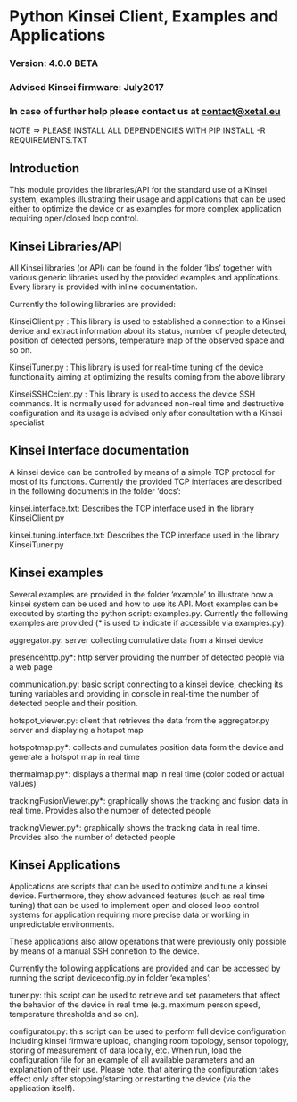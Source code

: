 # Python Kinsei Client, Examples and Applications 
### Version: 4.0.0 BETA
### Advised Kinsei firmware: July2017
### In case of further help please contact us at contact@xetal.eu

NOTE => PLEASE INSTALL ALL DEPENDENCIES WITH PIP INSTALL -R REQUIREMENTS.TXT

## Introduction
This module provides the libraries/API for the standard use of a Kinsei system, examples illustrating their usage and applications that can be used either to optimize the device or as examples for more complex application requiring open/closed loop control.

## Kinsei Libraries/API
All Kinsei libraries (or API) can be found in the folder ‘libs’ together with various generic libraries used by the provided examples and applications. Every library is provided with inline documentation.

Currently the following libraries are provided:

KinseiClient.py :
This library is used to established a connection to a Kinsei device and extract information about its status, number of people detected, position of detected persons, temperature map of the observed space and so on. 

KinseiTuner.py : 
This library is used for real-time tuning of the device functionality aiming at optimizing the results coming from the above library

KinseiSSHCcient.py :
This library is used to access the device SSH commands. It is normally used for advanced non-real time and destructive configuration and its usage is advised only after consultation with a Kinsei specialist

## Kinsei Interface documentation
A kinsei device can be controlled by means of a simple TCP protocol for most of its functions. Currently the provided TCP interfaces are described in the following documents in the folder ‘docs’:

kinsei.interface.txt:
Describes the TCP interface used in the library KinseiClient.py

kinsei.tuning.interface.txt:
Describes the TCP interface used in the library KinseiTuner.py

## Kinsei examples
Several examples are provided in the folder ‘example’ to illustrate how a kinsei system can be used and how to use its API. Most examples can be executed by starting the python script: examples.py.
Currently the following examples are provided (* is used to indicate if accessible via examples.py):
 
aggregator.py: server collecting cumulative data from a kinsei device

presencehttp.py*: http server providing the number of detected people via a web page

communication.py: basic script connecting to a kinsei device, checking its tuning variables and providing in console in real-time the number of detected people and their position.

hotspot_viewer.py: client that retrieves the data from the aggregator.py server and displaying a hotspot map

hotspotmap.py*: collects and cumulates position data form the device and generate a hotspot map in real time

thermalmap.py*: displays a thermal map in real time (color coded or actual values)

trackingFusionViewer.py*: graphically shows the tracking and fusion data in real time. Provides also the number of detected people

trackingViewer.py*: graphically shows the tracking data in real time. Provides also the number of detected people

## Kinsei Applications
Applications are scripts that can be used to optimize and tune a kinsei device. Furthermore, they show advanced features (such as real time tuning) that can be used to implement open and closed loop control systems for application requiring more precise data or working in unpredictable environments. 

These applications also allow operations that were previously only possible by means of a manual SSH connetion to the device.

Currently the following applications are provided and can be accessed by running the script deviceconfig.py in folder ‘examples’:

tuner.py: this script can be used to retrieve and set parameters that affect the behavior of the device in real time (e.g. maximum person speed, temperature thresholds and so on).

configurator.py: this script can be used to perform full device configuration including kinsei firmware upload, changing room topology, sensor topology, storing of measurement of data locally, etc. When run, load the configuration file for an example of all available parameters and an explanation of their use. Please note, that altering the configuration takes effect only after stopping/starting or restarting the device (via the application itself). 




